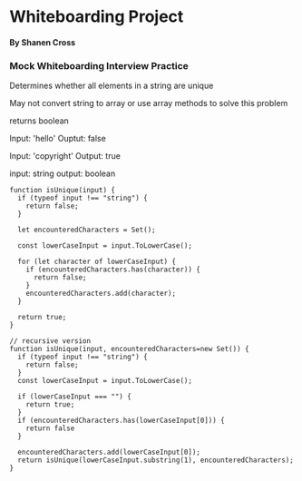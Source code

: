 # Whiteboarding Project
#### By Shanen Cross

### Mock Whiteboarding Interview Practice

Determines whether all elements in a string are unique

May not convert string to array or use array methods to solve this problem

returns boolean

Input: 'hello'
Ouptut: false

Input: 'copyright'
Output: true

input: string
output: boolean
```
function isUnique(input) {
  if (typeof input !== "string") {
    return false;
  }

  let encounteredCharacters = Set();
  
  const lowerCaseInput = input.ToLowerCase();
  
  for (let character of lowerCaseInput) {
    if (encounteredCharacters.has(character)) {
      return false;
    }
    encounteredCharacters.add(character);
  }
  
  return true;
}

// recursive version
function isUnique(input, encounteredCharacters=new Set()) {
  if (typeof input !== "string") {
    return false;
  }
  const lowerCaseInput = input.ToLowerCase();
  
  if (lowerCaseInput === "") {
    return true;
  }
  if (encounteredCharacters.has(lowerCaseInput[0])) {
    return false
  }
  
  encounteredCharacters.add(lowerCaseInput[0]);
  return isUnique(lowerCaseInput.substring(1), encounteredCharacters);
}
```
